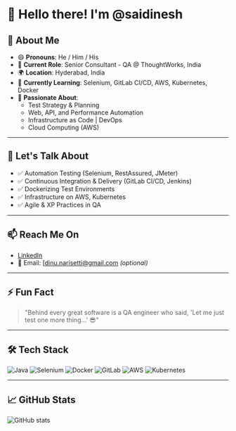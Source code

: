 # 👋 Hello there! I'm @saidinesh

## 💫 About Me

- 😄 **Pronouns**: He / Him / His  
- 🔭 **Current Role**: Senior Consultant - QA @ ThoughtWorks, India  
- 🌍 **Location**: Hyderabad, India  
- 🧠 **Currently Learning**: Selenium, GitLab CI/CD, AWS, Kubernetes, Docker  
- 🧪 **Passionate About**:  
  - Test Strategy & Planning  
  - Web, API, and Performance Automation  
  - Infrastructure as Code | DevOps  
  - Cloud Computing (AWS)  

---

## 💬 Let's Talk About

- ✅ Automation Testing (Selenium, RestAssured, JMeter)  
- ✅ Continuous Integration & Delivery (GitLab CI/CD, Jenkins)  
- ✅ Dockerizing Test Environments  
- ✅ Infrastructure on AWS, Kubernetes  
- ✅ Agile & XP Practices in QA  

---

## 📫 Reach Me On

- [LinkedIn](https://www.linkedin.com/in/saidineshnarisetti/)  
- 📧 Email: [dinu.narisetti@gmail.com *(optional)*  

---

## ⚡ Fun Fact

> "Behind every great software is a QA engineer who said, 'Let me just test one more thing…' 😎"

---

## 🛠 Tech Stack

![Java](https://img.shields.io/badge/Java-E34F26?style=flat&logo=java&logoColor=white)
![Selenium](https://img.shields.io/badge/Selenium-43B02A?style=flat&logo=selenium&logoColor=white)
![Docker](https://img.shields.io/badge/Docker-2496ED?style=flat&logo=docker&logoColor=white)
![GitLab](https://img.shields.io/badge/GitLab-FC6D26?style=flat&logo=gitlab&logoColor=white)
![AWS](https://img.shields.io/badge/AWS-232F3E?style=flat&logo=amazon-aws&logoColor=white)
![Kubernetes](https://img.shields.io/badge/Kubernetes-326CE5?style=flat&logo=kubernetes&logoColor=white)

---

## 📈 GitHub Stats

![GitHub stats](https://github-readme-stats.vercel.app/api?username=saidinesh&show_icons=true&theme=radical)
